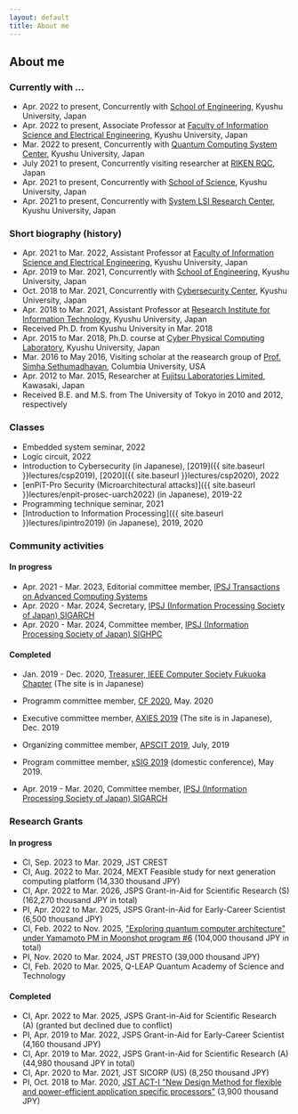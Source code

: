 ```yaml
---
layout: default
title: About me
---
```


## About me

### Currently with ...
+ Apr. 2022 to present, Concurrently with [School of Engineering](https://www.eng.kyushu-u.ac.jp/e/), Kyushu University, Japan
+ Apr. 2022 to present, Associate Professor at [Faculty of Information Science and Electrical Engineering](https://www.isee.kyushu-u.ac.jp/e/), Kyushu University, Japan
+ Mar. 2022 to present, Concurrently with [Quantum Computing System Center](https://qcsc.kyusuh-u.ac.jp/en/), Kyushu University, Japan
+ July 2021 to present, Concurrently visiting researcher at [RIKEN RQC](https://www.riken.jp/en/research/labs/rqc/index.html), Japan 
+ Apr. 2021 to present, Concurrently with [School of Science](https://www.sci.kyushu-u.ac.jp/e/), Kyushu University, Japan
+ Apr. 2021 to present, Concurrently with [System LSI Research Center](https://slrc.kyushu-u.ac.jp/en/), Kyushu University, Japan

### Short biography (history)
+ Apr. 2021 to Mar. 2022, Assistant Professor at [Faculty of Information Science and Electrical Engineering](https://www.isee.kyushu-u.ac.jp/e/), Kyushu University, Japan
+ Apr. 2019 to Mar. 2021, Concurrently with [School of Engineering](https://www.eng.kyushu-u.ac.jp/e/), Kyushu University, Japan
+ Oct. 2018 to Mar. 2021, Concurrently with [Cybersecurity Center](https://cs.kyushu-u.ac.jp/en/), Kyushu University, Japan
+ Apr. 2018 to Mar. 2021, Assistant Professor at [Research Institute for Information Technology](http://ri2t.kyushu-u.ac.jp/en/index-e.html), Kyushu University, Japan
+ Received Ph.D. from Kyushu University in Mar. 2018
+ Apr. 2015 to Mar. 2018, Ph.D. course at [Cyber Physical Computing Laboratory](http://www.cpc.ait.kyushu-u.ac.jp/), Kyushu University, Japan
+ Mar. 2016 to May 2016, Visiting scholar at the reasearch group of [Prof. Simha Sethumadhavan](http://www.cs.columbia.edu/~simha/), Columbia University, USA
+ Apr. 2012 to Mar. 2015, Researcher at [Fujitsu Laboratories Limited](http://www.fujitsu.com/jp/group/labs/en/), Kawasaki, Japan
+ Received B.E. and M.S. from The University of Tokyo in 2010 and 2012, respectively

### Classes
+ Embedded system seminar, 2022
+ Logic circuit, 2022
+ Introduction to Cybersecurity (in Japanese), [2019]({{ site.baseurl }}lectures/csp2019), [2020]({{ site.baseurl }}lectures/csp2020), 2022
+ [enPiT-Pro Security (Microarchitectural attacks)]({{ site.baseurl }}lectures/enpit-prosec-uarch2022) (in Japanese), 2019-22
+ Programming technique seminar, 2021
+ [Introduction to Information Processing]({{ site.baseurl }}lectures/ipintro2019) (in Japanese), 2019, 2020

### Community activities
#### In progress
+ Apr. 2021 - Mar. 2023, Editorial committee member, [IPSJ Transactions on Advanced Computing Systems](https://acs.hpcc.jp/)
+ Apr. 2020 - Mar. 2024, Secretary, [IPSJ (Information Processing Society of Japan) SIGARCH](http://sigarc.ipsj.or.jp/)
+ Apr. 2020 - Mar. 2024, Committee member, [IPSJ (Information Processing Society of Japan) SIGHPC](http://sighpc.hpcc.jp/)

#### Completed
+ Jan. 2019 - Dec. 2020, [Treasurer, IEEE Computer Society Fukuoka Chapter](http://sites.ieee.org/fukuoka-cs/%E5%BD%B9%E5%93%A1/) (The site is in Japanese)
+ Programm committee member, [CF 2020](http://www.computingfrontiers.org/2020/), May. 2020
+ Executive committee member, [AXIES 2019](https://axies.jp/ja/conf/conf2019) (The site is in Japanese), Dec. 2019
+ Organizing committee member, [APSCIT 2019](http://www.apscit.org/apscit2019-annual-meeting-overview), July, 2019
+ Program committee member, [xSIG 2019](http://xsig.hpcc.jp/2019/) (domestic conference), May 2019.

+ Apr. 2019 - Mar. 2020, Committee member, [IPSJ (Information Processing Society of Japan) SIGARCH](http://sigarc.ipsj.or.jp/)

### Research Grants
#### In progress
+ CI, Sep. 2023 to Mar. 2029, JST CREST
+ CI, Aug. 2022 to Mar. 2024, MEXT Feasible study for next generation computing platform (14,330 thousand JPY)
+ CI, Apr. 2022 to Mar. 2026, JSPS Grant-in-Aid for Scientific Research (S) (162,270 thousand JPY in total)
+ PI, Apr. 2022 to Mar. 2025, JSPS Grant-in-Aid for Early-Career Scientist (6,500 thousand JPY)
+ CI, Feb. 2022 to Nov. 2025, ["Exploring quantum computer architecture" under Yamamoto PM in Moonshot program #6](https://ms-iscqc.jp/en/) (104,000 thousand JPY in total)
+ PI, Nov. 2020 to Mar. 2024, JST PRESTO (39,000 thousand JPY)
+ CI, Feb. 2020 to Mar. 2025, Q-LEAP Quantum Academy of Science and Technology

#### Completed
+ CI, Apr. 2022 to Mar. 2025, JSPS Grant-in-Aid for Scientific Research (A) (granted but declined due to conflict)
+ PI, Apr. 2019 to Mar. 2022, JSPS Grant-in-Aid for Early-Career Scientist (4,160 thousand JPY)
+ CI, Apr. 2019 to Mar. 2022, JSPS Grant-in-Aid for Scientific Research (A) (44,980 thousand JPY in total)
+ CI, Apr. 2020 to Mar. 2021, JST SICORP (US) (8,250 thousand JPY)
+ PI, Oct. 2018 to Mar. 2020, [JST ACT-I "New Design Method for flexible and power-efficient application specific processors"](https://www.jst.go.jp/kisoken/act-i/en/project/111C001/111C001_2018.html#639d77837596eb59609715adc941828a) (3,900 thousand JPY)
